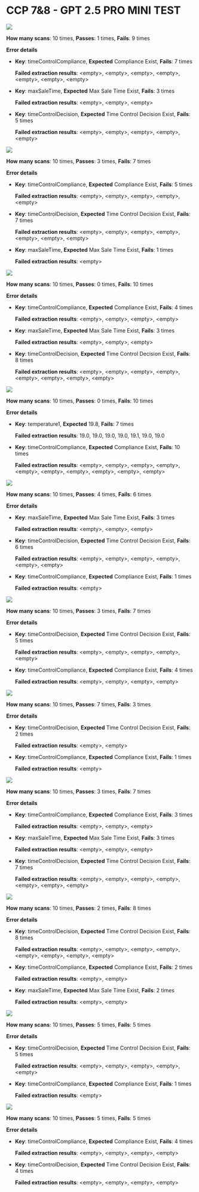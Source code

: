# CCP 7&8 - GPT 2.5 PRO MINI TEST
![](https://prd-assets.didge.io/campro/68ba1c877cd46a28d5d318e9/7nexa4pllvmtskbinh6ok)

**How many scans**: 10 times,
**Passes**: 1 times,
**Fails**: 9 times

**Error details**
- **Key**: timeControlCompliance,
  **Expected** Compliance Exist,
  **Fails**: 7 times

  **Failed extraction results**: \<empty\>, \<empty\>, \<empty\>, \<empty\>, \<empty\>, \<empty\>, \<empty\>

- **Key**: maxSaleTime,
  **Expected** Max Sale Time Exist,
  **Fails**: 3 times

  **Failed extraction results**: \<empty\>, \<empty\>, \<empty\>

- **Key**: timeControlDecision,
  **Expected** Time Control Decision Exist,
  **Fails**: 5 times

  **Failed extraction results**: \<empty\>, \<empty\>, \<empty\>, \<empty\>, \<empty\>

![](https://prd-assets.didge.io/campro/68ba1c877cd46a28d5d318e9/d7f0103220eaba816db7fa81c38abd507261845f)

**How many scans**: 10 times,
**Passes**: 3 times,
**Fails**: 7 times

**Error details**
- **Key**: timeControlCompliance,
  **Expected** Compliance Exist,
  **Fails**: 5 times

  **Failed extraction results**: \<empty\>, \<empty\>, \<empty\>, \<empty\>, \<empty\>

- **Key**: timeControlDecision,
  **Expected** Time Control Decision Exist,
  **Fails**: 7 times

  **Failed extraction results**: \<empty\>, \<empty\>, \<empty\>, \<empty\>, \<empty\>, \<empty\>, \<empty\>

- **Key**: maxSaleTime,
  **Expected** Max Sale Time Exist,
  **Fails**: 1 times

  **Failed extraction results**: \<empty\>

![](https://prd-assets.didge.io/campro/68ba1c877cd46a28d5d318e9/tasy4b0inbrh4nzxw9fkf)

**How many scans**: 10 times,
**Passes**: 0 times,
**Fails**: 10 times

**Error details**
- **Key**: timeControlCompliance,
  **Expected** Compliance Exist,
  **Fails**: 4 times

  **Failed extraction results**: \<empty\>, \<empty\>, \<empty\>, \<empty\>

- **Key**: maxSaleTime,
  **Expected** Max Sale Time Exist,
  **Fails**: 3 times

  **Failed extraction results**: \<empty\>, \<empty\>, \<empty\>

- **Key**: timeControlDecision,
  **Expected** Time Control Decision Exist,
  **Fails**: 8 times

  **Failed extraction results**: \<empty\>, \<empty\>, \<empty\>, \<empty\>, \<empty\>, \<empty\>, \<empty\>, \<empty\>

![](https://prd-assets.didge.io/formio/ob3zpymkqun.jpeg)

**How many scans**: 10 times,
**Passes**: 0 times,
**Fails**: 10 times

**Error details**
- **Key**: temperature1,
  **Expected** 19.8,
  **Fails**: 7 times

  **Failed extraction results**: 19.0, 19.0, 19.0, 19.0, 19.1, 19.0, 19.0

- **Key**: timeControlCompliance,
  **Expected** Compliance Exist,
  **Fails**: 10 times

  **Failed extraction results**: \<empty\>, \<empty\>, \<empty\>, \<empty\>, \<empty\>, \<empty\>, \<empty\>, \<empty\>, \<empty\>, \<empty\>

![](https://prd-assets.didge.io/campro/68ba1c877cd46a28d5d318e9/2ylukg1wudd5gckyz9gds5)

**How many scans**: 10 times,
**Passes**: 4 times,
**Fails**: 6 times

**Error details**
- **Key**: maxSaleTime,
  **Expected** Max Sale Time Exist,
  **Fails**: 3 times

  **Failed extraction results**: \<empty\>, \<empty\>, \<empty\>

- **Key**: timeControlDecision,
  **Expected** Time Control Decision Exist,
  **Fails**: 6 times

  **Failed extraction results**: \<empty\>, \<empty\>, \<empty\>, \<empty\>, \<empty\>, \<empty\>

- **Key**: timeControlCompliance,
  **Expected** Compliance Exist,
  **Fails**: 1 times

  **Failed extraction results**: \<empty\>

![](https://prd-assets.didge.io/campro/68ba1c877cd46a28d5d318e9/ec00bhuzzdia6c48yyact4)

**How many scans**: 10 times,
**Passes**: 3 times,
**Fails**: 7 times

**Error details**
- **Key**: timeControlDecision,
  **Expected** Time Control Decision Exist,
  **Fails**: 5 times

  **Failed extraction results**: \<empty\>, \<empty\>, \<empty\>, \<empty\>, \<empty\>

- **Key**: timeControlCompliance,
  **Expected** Compliance Exist,
  **Fails**: 4 times

  **Failed extraction results**: \<empty\>, \<empty\>, \<empty\>, \<empty\>

![](https://prd-assets.didge.io/campro/68ba1c877cd46a28d5d318e9/hpap7ut9i4m69wsfu4n4mi)

**How many scans**: 10 times,
**Passes**: 7 times,
**Fails**: 3 times

**Error details**
- **Key**: timeControlDecision,
  **Expected** Time Control Decision Exist,
  **Fails**: 2 times

  **Failed extraction results**: \<empty\>, \<empty\>

- **Key**: timeControlCompliance,
  **Expected** Compliance Exist,
  **Fails**: 1 times

  **Failed extraction results**: \<empty\>

![](https://prd-assets.didge.io/campro/68ba1c877cd46a28d5d318e9/igu2kmfp23ksol0ne6h18)

**How many scans**: 10 times,
**Passes**: 3 times,
**Fails**: 7 times

**Error details**
- **Key**: timeControlCompliance,
  **Expected** Compliance Exist,
  **Fails**: 3 times

  **Failed extraction results**: \<empty\>, \<empty\>, \<empty\>

- **Key**: maxSaleTime,
  **Expected** Max Sale Time Exist,
  **Fails**: 3 times

  **Failed extraction results**: \<empty\>, \<empty\>, \<empty\>

- **Key**: timeControlDecision,
  **Expected** Time Control Decision Exist,
  **Fails**: 7 times

  **Failed extraction results**: \<empty\>, \<empty\>, \<empty\>, \<empty\>, \<empty\>, \<empty\>, \<empty\>

![](https://prd-assets.didge.io/campro/68ba1c877cd46a28d5d318e9/6de5k4et7jvhzy9v7uqtc)

**How many scans**: 10 times,
**Passes**: 2 times,
**Fails**: 8 times

**Error details**
- **Key**: timeControlDecision,
  **Expected** Time Control Decision Exist,
  **Fails**: 8 times

  **Failed extraction results**: \<empty\>, \<empty\>, \<empty\>, \<empty\>, \<empty\>, \<empty\>, \<empty\>, \<empty\>

- **Key**: timeControlCompliance,
  **Expected** Compliance Exist,
  **Fails**: 2 times

  **Failed extraction results**: \<empty\>, \<empty\>

- **Key**: maxSaleTime,
  **Expected** Max Sale Time Exist,
  **Fails**: 2 times

  **Failed extraction results**: \<empty\>, \<empty\>

![](https://prd-assets.didge.io/campro/68ba1c877cd46a28d5d318e9/0pwbukt1rqem6lk3mwv9kn)

**How many scans**: 10 times,
**Passes**: 5 times,
**Fails**: 5 times

**Error details**
- **Key**: timeControlDecision,
  **Expected** Time Control Decision Exist,
  **Fails**: 5 times

  **Failed extraction results**: \<empty\>, \<empty\>, \<empty\>, \<empty\>, \<empty\>

- **Key**: timeControlCompliance,
  **Expected** Compliance Exist,
  **Fails**: 1 times

  **Failed extraction results**: \<empty\>

![](https://prd-assets.didge.io/campro/68ba1c877cd46a28d5d318e9/mxtemkgv7e2ty24yf0pd2)

**How many scans**: 10 times,
**Passes**: 5 times,
**Fails**: 5 times

**Error details**
- **Key**: timeControlCompliance,
  **Expected** Compliance Exist,
  **Fails**: 4 times

  **Failed extraction results**: \<empty\>, \<empty\>, \<empty\>, \<empty\>

- **Key**: timeControlDecision,
  **Expected** Time Control Decision Exist,
  **Fails**: 4 times

  **Failed extraction results**: \<empty\>, \<empty\>, \<empty\>, \<empty\>


